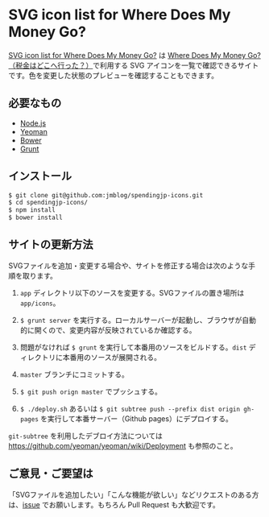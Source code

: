 # SVG icon list for Where Does My Money Go?

[SVG icon list for Where Does My Money Go?](http://jmblog.github.io/spendingjp-icons/) は [Where Does My Money Go? （税金はどこへ行った？）](http://spending.jp)で利用する SVG アイコンを一覧で確認できるサイトです。色を変更した状態のプレビューを確認することもできます。

## 必要なもの
* [Node.js](http://nodejs.org/)
* [Yeoman](yeoman.io)
* [Bower](bower.io)
* [Grunt](gruntjs.com)

## インストール

```bash
$ git clone git@github.com:jmblog/spendingjp-icons.git
$ cd spendingjp-icons/
$ npm install
$ bower install
```

## サイトの更新方法

SVGファイルを追加・変更する場合や、サイトを修正する場合は次のような手順を取ります。

1. `app` ディレクトリ以下のソースを変更する。SVGファイルの置き場所は `app/icons`。

2. `$ grunt server` を実行する。ローカルサーバーが起動し、ブラウザが自動的に開くので、変更内容が反映されているか確認する。

3. 問題がなければ `$ grunt` を実行して本番用のソースをビルドする。`dist` ディレクトリに本番用のソースが展開される。

4. `master` ブランチにコミットする。

5. `$ git push orign master` でプッシュする。

6. `$ ./deploy.sh` あるいは `$ git subtree push --prefix dist origin gh-pages` を実行して本番サーバー（Github pages）にデプロイする。

`git-subtree` を利用したデブロイ方法については https://github.com/yeoman/yeoman/wiki/Deployment も参照のこと。

## ご意見・ご要望は

「SVGファイルを追加したい」「こんな機能が欲しい」などリクエストのある方は、[issue](https://github.com/jmblog/spendingjp-icons/issues) でお願いします。もちろん Pull Request も大歓迎です。
